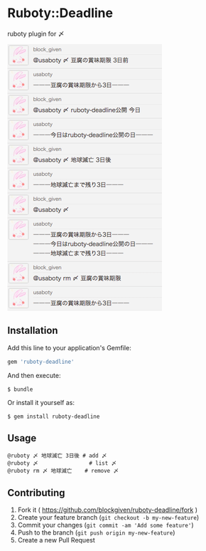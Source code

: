 # Ruboty::Deadline

ruboty plugin for 〆

![screenshot](screenshot.png)

## Installation

Add this line to your application's Gemfile:

```ruby
gem 'ruboty-deadline'
```

And then execute:

    $ bundle

Or install it yourself as:

    $ gem install ruboty-deadline

## Usage

    @ruboty 〆 地球滅亡 3日後 # add 〆
    @ruboty 〆                # list 〆
    @ruboty rm 〆 地球滅亡    # remove 〆

## Contributing

1. Fork it ( https://github.com/blockgiven/ruboty-deadline/fork )
2. Create your feature branch (`git checkout -b my-new-feature`)
3. Commit your changes (`git commit -am 'Add some feature'`)
4. Push to the branch (`git push origin my-new-feature`)
5. Create a new Pull Request
